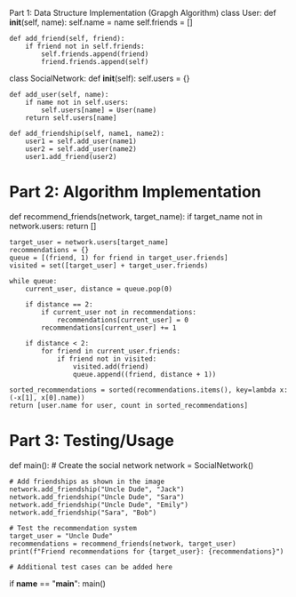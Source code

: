 Part 1: Data Structure Implementation (Grapgh Algorithm)
class User:
    def __init__(self, name):
        self.name = name
        self.friends = []

    def add_friend(self, friend):
        if friend not in self.friends:
            self.friends.append(friend)
            friend.friends.append(self)

class SocialNetwork:
    def __init__(self):
        self.users = {}

    def add_user(self, name):
        if name not in self.users:
            self.users[name] = User(name)
        return self.users[name]

    def add_friendship(self, name1, name2):
        user1 = self.add_user(name1)
        user2 = self.add_user(name2)
        user1.add_friend(user2)

# Part 2: Algorithm Implementation
def recommend_friends(network, target_name):
    if target_name not in network.users:
        return []

    target_user = network.users[target_name]
    recommendations = {}
    queue = [(friend, 1) for friend in target_user.friends]
    visited = set([target_user] + target_user.friends)

    while queue:
        current_user, distance = queue.pop(0)
        
        if distance == 2:
            if current_user not in recommendations:
                recommendations[current_user] = 0
            recommendations[current_user] += 1
        
        if distance < 2:
            for friend in current_user.friends:
                if friend not in visited:
                    visited.add(friend)
                    queue.append((friend, distance + 1))

    sorted_recommendations = sorted(recommendations.items(), key=lambda x: (-x[1], x[0].name))
    return [user.name for user, count in sorted_recommendations]

# Part 3: Testing/Usage
def main():
    # Create the social network
    network = SocialNetwork()

    # Add friendships as shown in the image
    network.add_friendship("Uncle Dude", "Jack")
    network.add_friendship("Uncle Dude", "Sara")
    network.add_friendship("Uncle Dude", "Emily")
    network.add_friendship("Sara", "Bob")

    # Test the recommendation system
    target_user = "Uncle Dude"
    recommendations = recommend_friends(network, target_user)
    print(f"Friend recommendations for {target_user}: {recommendations}")

    # Additional test cases can be added here

if __name__ == "__main__":
    main()
